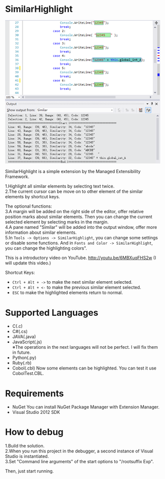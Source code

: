 ﻿﻿SimilarHighlight
================

![alt tag](Sample.png?raw=true)

SimilarHighlight is a simple extension by the Managed Extensibility Framework.  

1.Highlight all similar elements by selecting text twice.  
2.The current cursor can be move on to other element of the similar elements by shortcut keys.  

The optional functions:  
3.A margin will be added on the right side of the editor, offer relative position marks about similar elements.
Then you can change the current selected element by selecting marks in the margin.  
4.A pane named "Similar" will be added into the output window, offer more information about similar elements.  
5.In `Tools -> Options -> SimilarHighlight`, you can change some settings or disable some functions.
And in `Fonts and Color -> SimilarHighlight`, you can change the highlighting colors".

This is a introductory video on YouTube. http://youtu.be/6MBXuqFHS2w  (I will update this video.)  

Shortcut Keys:
* `Ctrl + Alt + ->` to make the next similar element selected.  
* `Ctrl + Alt + <-` to make the previous similar element selected.  
* `ESC` to make the highlighted elements return to normal.  

# Supported Languages  

* C(.c)  
* C#(.cs)  
* JAVA(.java)  
* JavaScript(.js)  
※The operations in the next languages will not be perfect. I will fix them in future.
* Python(.py)  
* Ruby(.rb)  
* Cobol(.cbl) Now some elements can be highlighted. You can test it use CobolTest.CBL.  

# Requirements  

* NuGet You can install NuGet Package Manager with Extension Manager.
* Visual Studio 2012 SDK  

# How to debug

1.Build the solution.  
2.When you run this project in the debugger, a second instance of Visual Studio is instantiated.  
3.Set "Command line arguments" of the start options to "/rootsuffix Exp".  

Then, just start running.  
